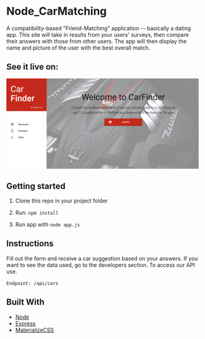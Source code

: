 # Node_CarMatching
A compatibility-based "Friend-Matching" application -- basically a dating app. This site will take in results from your users' surveys, then compare their answers with those from other users. The app will then display the name and picture of the user with the best overall match.

## See it live on: 

![alt text][screenshot]

[screenshot]: https://github.com/jpdevspace/Node_CarMatching/blob/master/public/imgs/screenshot.png "Node web app"

## Getting started

1. Clone this repo in your project folder 

2. Run: `npm install`

3. Run app with `node app.js` 

## Instructions
Fill out the form and receive a car suggestion based on your answers. If you want to see the data used, go to the developers section. To access our API use.
```
Endpoint: /api/cars
```

## Built With

* [Node](https://nodejs.org/en/)
* [Express](https://www.expressjs.com) 
* [MaterializeCSS](https://www.materializecss.com)




